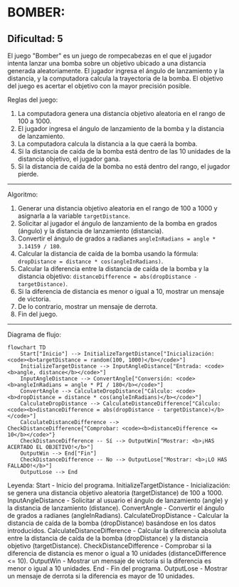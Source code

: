 BOMBER:
=================
Dificultad: 5
-----------------
El juego "Bomber" es un juego de rompecabezas en el que el jugador intenta lanzar una bomba sobre un objetivo ubicado a una distancia generada aleatoriamente. El jugador ingresa el ángulo de lanzamiento y la distancia, y la computadora calcula la trayectoria de la bomba. El objetivo del juego es acertar el objetivo con la mayor precisión posible.

Reglas del juego:
1. La computadora genera una distancia objetivo aleatoria en el rango de 100 a 1000.
2. El jugador ingresa el ángulo de lanzamiento de la bomba y la distancia de lanzamiento.
3. La computadora calcula la distancia a la que caerá la bomba.
4. Si la distancia de caída de la bomba está dentro de las 10 unidades de la distancia objetivo, el jugador gana.
5. Si la distancia de caída de la bomba no está dentro del rango, el jugador pierde.
-----------------
Algoritmo:
1. Generar una distancia objetivo aleatoria en el rango de 100 a 1000 y asignarla a la variable `targetDistance`.
2. Solicitar al jugador el ángulo de lanzamiento de la bomba en grados (ángulo) y la distancia de lanzamiento (distancia).
3. Convertir el ángulo de grados a radianes `angleInRadians = angle * 3.14159 / 180`.
4. Calcular la distancia de caída de la bomba usando la fórmula: `dropDistance = distance * cos(angleInRadians)`.
5. Calcular la diferencia entre la distancia de caída de la bomba y la distancia objetivo: `distanceDifference = abs(dropDistance - targetDistance)`.
6. Si la diferencia de distancia es menor o igual a 10, mostrar un mensaje de victoria.
7. De lo contrario, mostrar un mensaje de derrota.
8. Fin del juego.
-----------------
Diagrama de flujo:
```mermaid
flowchart TD
    Start["Inicio"] --> InitializeTargetDistance["Inicialización: <code><b>targetDistance = random(100, 1000)</b></code>"]
    InitializeTargetDistance --> InputAngleDistance["Entrada: <code><b>angle, distance</b></code>"]
    InputAngleDistance --> ConvertAngle["Conversión: <code><b>angleInRadians = angle * PI / 180</b></code>"]
    ConvertAngle --> CalculateDropDistance["Cálculo: <code><b>dropDistance = distance * cos(angleInRadians)</b></code>"]
    CalculateDropDistance --> CalculateDistanceDifference["Cálculo: <code><b>distanceDifference = abs(dropDistance - targetDistance)</b></code>"]
    CalculateDistanceDifference --> CheckDistanceDifference{"Comprobar: <code><b>distanceDifference <= 10</b></code>"}
    CheckDistanceDifference -- Sí --> OutputWin["Mostrar: <b>¡HAS ACERTADO EL OBJETIVO!</b>"]
    OutputWin --> End["Fin"]
    CheckDistanceDifference -- No --> OutputLose["Mostrar: <b>¡LO HAS FALLADO!</b>"]
    OutputLose --> End
```
Leyenda:
   Start - Inicio del programa.
    InitializeTargetDistance - Inicialización: se genera una distancia objetivo aleatoria (targetDistance) de 100 a 1000.
    InputAngleDistance - Solicitar al usuario el ángulo de lanzamiento (angle) y la distancia de lanzamiento (distance).
    ConvertAngle - Convertir el ángulo de grados a radianes (angleInRadians).
    CalculateDropDistance - Calcular la distancia de caída de la bomba (dropDistance) basándose en los datos introducidos.
    CalculateDistanceDifference - Calcular la diferencia absoluta entre la distancia de caída de la bomba (dropDistance) y la distancia objetivo (targetDistance).
    CheckDistanceDifference - Comprobar si la diferencia de distancia es menor o igual a 10 unidades (distanceDifference <= 10).
    OutputWin - Mostrar un mensaje de victoria si la diferencia es menor o igual a 10 unidades.
    End - Fin del programa.
    OutputLose - Mostrar un mensaje de derrota si la diferencia es mayor de 10 unidades.